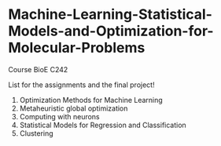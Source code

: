 # Machine-Learning-Statistical-Models-and-Optimization-for-Molecular-Problems
Course BioE C242

List for the assignments and the final project!
1. Optimization Methods for Machine Learning
2. Metaheuristic global optimization
3. Computing with neurons
4. Statistical Models for Regression and Classification
5. Clustering
